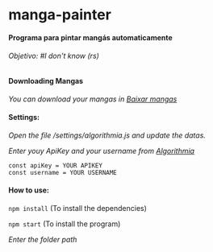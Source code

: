 # manga-painter

#### Programa para pintar mangás automaticamente
###### Objetivo: #I don't know (rs)

#### Downloading Mangas

*You can download your mangas in [Baixar mangas](https://www.instintomangaka.com/baixar-mangas/)*

#### Settings:

*Open the file /settings/algorithmia.js and update the datas.*

*Enter youy ApiKey and your username from [Algorithmia](https://algorithmia.com/)*

```
const apiKey = YOUR APIKEY
const username = YOUR USERNAME
```

#### How to use:

```npm install``` (To install the dependencies)

```npm start``` (To install the program)

*Enter the folder path*


